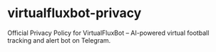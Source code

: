 # virtualfluxbot-privacy
Official Privacy Policy for VirtualFluxBot – AI-powered virtual football tracking and alert bot on Telegram.
